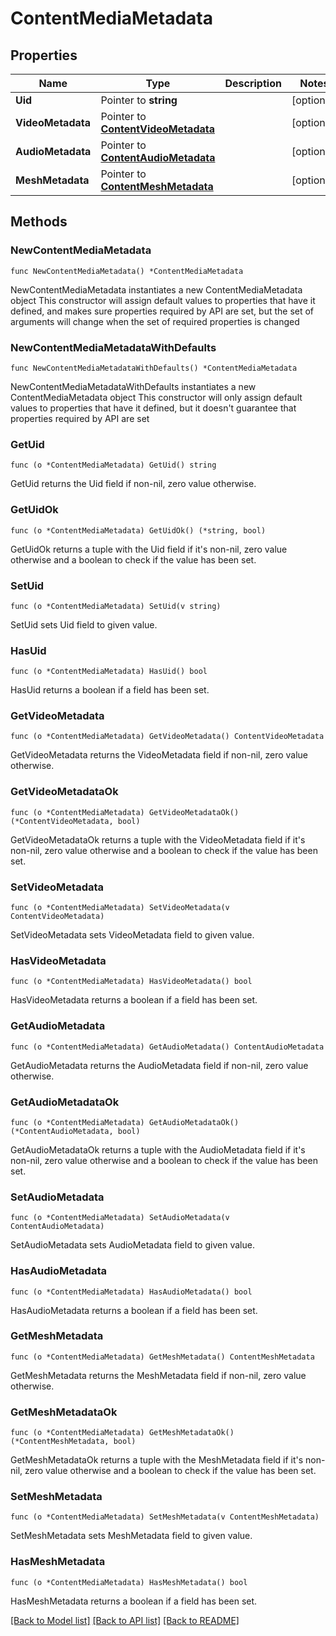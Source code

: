 # ContentMediaMetadata

## Properties

Name | Type | Description | Notes
------------ | ------------- | ------------- | -------------
**Uid** | Pointer to **string** |  | [optional] 
**VideoMetadata** | Pointer to [**ContentVideoMetadata**](ContentVideoMetadata.md) |  | [optional] 
**AudioMetadata** | Pointer to [**ContentAudioMetadata**](ContentAudioMetadata.md) |  | [optional] 
**MeshMetadata** | Pointer to [**ContentMeshMetadata**](ContentMeshMetadata.md) |  | [optional] 

## Methods

### NewContentMediaMetadata

`func NewContentMediaMetadata() *ContentMediaMetadata`

NewContentMediaMetadata instantiates a new ContentMediaMetadata object
This constructor will assign default values to properties that have it defined,
and makes sure properties required by API are set, but the set of arguments
will change when the set of required properties is changed

### NewContentMediaMetadataWithDefaults

`func NewContentMediaMetadataWithDefaults() *ContentMediaMetadata`

NewContentMediaMetadataWithDefaults instantiates a new ContentMediaMetadata object
This constructor will only assign default values to properties that have it defined,
but it doesn't guarantee that properties required by API are set

### GetUid

`func (o *ContentMediaMetadata) GetUid() string`

GetUid returns the Uid field if non-nil, zero value otherwise.

### GetUidOk

`func (o *ContentMediaMetadata) GetUidOk() (*string, bool)`

GetUidOk returns a tuple with the Uid field if it's non-nil, zero value otherwise
and a boolean to check if the value has been set.

### SetUid

`func (o *ContentMediaMetadata) SetUid(v string)`

SetUid sets Uid field to given value.

### HasUid

`func (o *ContentMediaMetadata) HasUid() bool`

HasUid returns a boolean if a field has been set.

### GetVideoMetadata

`func (o *ContentMediaMetadata) GetVideoMetadata() ContentVideoMetadata`

GetVideoMetadata returns the VideoMetadata field if non-nil, zero value otherwise.

### GetVideoMetadataOk

`func (o *ContentMediaMetadata) GetVideoMetadataOk() (*ContentVideoMetadata, bool)`

GetVideoMetadataOk returns a tuple with the VideoMetadata field if it's non-nil, zero value otherwise
and a boolean to check if the value has been set.

### SetVideoMetadata

`func (o *ContentMediaMetadata) SetVideoMetadata(v ContentVideoMetadata)`

SetVideoMetadata sets VideoMetadata field to given value.

### HasVideoMetadata

`func (o *ContentMediaMetadata) HasVideoMetadata() bool`

HasVideoMetadata returns a boolean if a field has been set.

### GetAudioMetadata

`func (o *ContentMediaMetadata) GetAudioMetadata() ContentAudioMetadata`

GetAudioMetadata returns the AudioMetadata field if non-nil, zero value otherwise.

### GetAudioMetadataOk

`func (o *ContentMediaMetadata) GetAudioMetadataOk() (*ContentAudioMetadata, bool)`

GetAudioMetadataOk returns a tuple with the AudioMetadata field if it's non-nil, zero value otherwise
and a boolean to check if the value has been set.

### SetAudioMetadata

`func (o *ContentMediaMetadata) SetAudioMetadata(v ContentAudioMetadata)`

SetAudioMetadata sets AudioMetadata field to given value.

### HasAudioMetadata

`func (o *ContentMediaMetadata) HasAudioMetadata() bool`

HasAudioMetadata returns a boolean if a field has been set.

### GetMeshMetadata

`func (o *ContentMediaMetadata) GetMeshMetadata() ContentMeshMetadata`

GetMeshMetadata returns the MeshMetadata field if non-nil, zero value otherwise.

### GetMeshMetadataOk

`func (o *ContentMediaMetadata) GetMeshMetadataOk() (*ContentMeshMetadata, bool)`

GetMeshMetadataOk returns a tuple with the MeshMetadata field if it's non-nil, zero value otherwise
and a boolean to check if the value has been set.

### SetMeshMetadata

`func (o *ContentMediaMetadata) SetMeshMetadata(v ContentMeshMetadata)`

SetMeshMetadata sets MeshMetadata field to given value.

### HasMeshMetadata

`func (o *ContentMediaMetadata) HasMeshMetadata() bool`

HasMeshMetadata returns a boolean if a field has been set.


[[Back to Model list]](../README.md#documentation-for-models) [[Back to API list]](../README.md#documentation-for-api-endpoints) [[Back to README]](../README.md)


